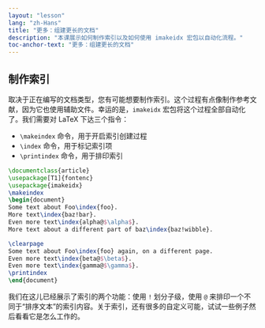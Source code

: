 ```yaml
---
layout: "lesson"
lang: "zh-Hans"
title: "更多：组建更长的文档"
description: "本课展示如何制作索引以及如何使用 imakeidx 宏包以自动化流程。"
toc-anchor-text: "更多：组建更长的文档"
---
```


## 制作索引

取决于正在编写的文档类型，您有可能想要制作索引。这个过程有点像制作参考文献，因为它也使用辅助文件。幸运的是，`imakeidx` 宏包将这个过程全部自动化了。我们需要对 LaTeX 下达三个指令：

- `\makeindex` 命令，用于开启索引创建过程
- `\index` 命令，用于标记索引项
- `\printindex` 命令，用于排印索引

```latex
\documentclass{article}
\usepackage[T1]{fontenc}
\usepackage{imakeidx}
\makeindex
\begin{document}
Some text about Foo\index{foo}.
More text\index{baz!bar}.
Even more text\index{alpha@$\alpha$}.
More text about a different part of baz\index{baz!wibble}.

\clearpage
Some text about Foo\index{foo} again, on a different page.
Even more text\index{beta@$\beta$}.
Even more text\index{gamma@$\gamma$}.
\printindex
\end{document}
```

我们在这儿已经展示了索引的两个功能：使用 `!` 划分子级，使用 `@` 来排印一个不同于“排序文本”的索引内容。关于索引，还有很多的自定义可能，试试一些例子然后看看它是怎么工作的。